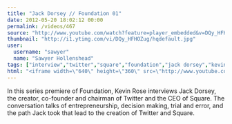 ```yaml
---
title: "Jack Dorsey // Foundation 01"
date: 2012-05-20 18:02:12 00:00
permalink: /videos/467
source: "http://www.youtube.com/watch?feature=player_embedded&v=DQy_HFHOZug"
thumbnail: "http://i1.ytimg.com/vi/DQy_HFHOZug/hqdefault.jpg"
user:
  username: "sawyer"
  name: "Sawyer Hollenshead"
tags: ["interview","twitter","square","foundation","jack dorsey","kevin rose"]
html: "<iframe width=\"640\" height=\"360\" src=\"http://www.youtube.com/embed/DQy_HFHOZug?wmode=transparent&fs=1&feature=oembed\" frameborder=\"0\" allowfullscreen></iframe>"
---
```


In this series premiere of Foundation, Kevin Rose interviews Jack Dorsey, the creator, co-founder and chairman of Twitter and the CEO of Square. The conversation talks of entrepreneurship, decision making, trial and error, and the path Jack took that lead to the creation of Twitter and Square.